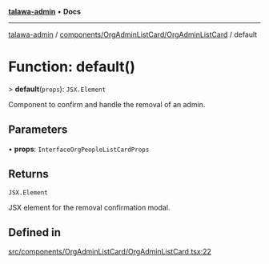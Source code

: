 [**talawa-admin**](../../../../README.md) • **Docs**

***

[talawa-admin](../../../../modules.md) / [components/OrgAdminListCard/OrgAdminListCard](../README.md) / default

# Function: default()

\> **default**(`props`): `JSX.Element`

Component to confirm and handle the removal of an admin.

## Parameters

• **props**: `InterfaceOrgPeopleListCardProps`

## Returns

`JSX.Element`

JSX element for the removal confirmation modal.

## Defined in

[src/components/OrgAdminListCard/OrgAdminListCard.tsx:22](https://github.com/PalisadoesFoundation/talawa-admin/blob/6393648179f5fe59037f42564a6a7bc1ca4e7f9d/src/components/OrgAdminListCard/OrgAdminListCard.tsx#L22)
